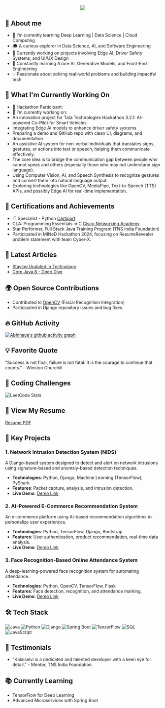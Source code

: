 <h1 align="center">
  <img src="https://readme-typing-svg.demolab.com?font=Fira+Code&weight=600&size=24&pause=1000&color=blue&center=true&vCenter=true&random=false&width=435&lines=Hey+there%2C+I'm+ABHINAYA+S" />
</h1>


## 🔨 About me
- 🌱 I’m currently learning Deep Learning | Data Science | Cloud Computing
- 🎓 A curious explorer in Data Science, AI, and Software Engineering
- 🔭 Currently working on projects involving Edge AI, Driver Safety Systems, and UI/UX Design
- 🌱 Constantly learning Azure AI, Generative Models, and Front-End Engineering
- 💡 Passionate about solving real-world problems and building impactful tech

## 🔨 What I'm Currently Working On
- 🤖 Hackathon Participant:
- 🔭 I’m currently working on:
- An innovation project for Tata Technologies Hackathon 3.2.1: AI-powered Co-Pilot for Smart Vehicles
- Integrating Edge AI models to enhance driver safety systems
- Preparing a demo and GitHub repo with clean UI, diagrams, and documentation
- An assistive AI system for non-verbal individuals that translates signs, gestures, or actions into text or speech, helping them communicate effectively.
- The core idea is to bridge the communication gap between people who cannot speak and others (especially those who may not understand sign language).
- Using Computer Vision, AI, and Speech Synthesis to recognize gestures and convert them into natural language output.
- Exploring technologies like OpenCV, MediaPipe, Text-to-Speech (TTS) APIs, and possibly Edge AI for real-time implementation.
## 🏅 Certifications and Achievements
- IT Specialist - Python [Certiport](https://www.certiport.com/)
- CLA: Programming Essentials in C [Cisco Networking Academy](https://www.netacad.com/)
- Star Performer, Full Stack Java Training Program (TNS India Foundation)
- Participated in MINeD Hackathon 2024, focusing on ResumeRevealer problem statement with team Cyber-X.

## 📝 Latest Articles
- [Staying Updated in Technology](https://www.linkedin.com/in/kalaiselvi-a/)
- [Core Java 8 - Deep Dive](https://www.linkedin.com/in/kalaiselvi-a/)

## 🌍 Open Source Contributions
- Contributed to [OpenCV](https://github.com/opencv/opencv) (Facial Recognition Integration)
- Participated in Django repository issues and bug fixes.

## 🔥 GitHub Activity
[![Abhinaya's github activity graph](https://github-readme-activity-graph.vercel.app/graph?username=AbHinaya-Sounder&bg_color=000000&color=a8a8a8&line=44e45e&point=d6d6d6&area=true&hide_border=true)](https://github.com/ashutosh00710/github-readme-activity-graph)

## 💡 Favorite Quote
"Success is not final, failure is not fatal: It is the courage to continue that counts." – Winston Churchill

## 🏅 Coding Challenges
![LeetCode Stats](https://leetcard.jacoblin.cool/AbHinaya22_S?theme=dark&font=Noto%20Sans%20Tagalog)

## 📄 View My Resume
[Resume PDF](https://drive.google.com/file/d/1qR83zWNEIgpfF5Vn_RgCs4Lurs7ILhNk/view?usp=sharing)

## 🌟 Key Projects
### 1. Network Intrusion Detection System (NIDS)
A Django-based system designed to detect and alert on network intrusions using signature-based and anomaly-based detection techniques. 
- **Technologies**: Python, Django, Machine Learning (TensorFlow), PyShark
- **Features**: Packet capture, analysis, and intrusion detection.
- **Live Demo**: [Demo Link](https://github.com/Kalaiselvi-A/NIDS-Demo)
  
### 2. AI-Powered E-Commerce Recommendation System
An e-commerce platform using AI-based recommendation algorithms to personalize user experiences.
- **Technologies**: Python, TensorFlow, Django, Bootstrap
- **Features**: User authentication, product recommendation, real-time data analysis.
- **Live Demo**: [Demo Link](https://github.com/Kalaiselvi-A/ECommerce-AI)

### 3. Face Recognition-Based Online Attendance System
A deep-learning-powered face recognition system for automating attendance.
- **Technologies**: Python, OpenCV, TensorFlow, Flask
- **Features**: Face detection, recognition, and attendance marking.
- **Live Demo**: [Demo Link](https://github.com/Kalaiselvi-A/FaceRecognition-Attendance)

## 🛠 Tech Stack
![Java](https://img.shields.io/badge/Java-ED8B00?style=for-the-badge&logo=java&logoColor=white)
![Python](https://img.shields.io/badge/Python-3776AB?style=for-the-badge&logo=python&logoColor=white)
![Django](https://img.shields.io/badge/Django-092E20?style=for-the-badge&logo=django&logoColor=white)
![Spring Boot](https://img.shields.io/badge/Spring%20Boot-6DB33F?style=for-the-badge&logo=spring-boot&logoColor=white)
![TensorFlow](https://img.shields.io/badge/TensorFlow-FF6F00?style=for-the-badge&logo=tensorflow&logoColor=white)
![SQL](https://img.shields.io/badge/SQL-4479A1?style=for-the-badge&logo=MySQL&logoColor=white)
![JavaScript](https://img.shields.io/badge/JavaScript-F7DF1E?style=for-the-badge&logo=javascript&logoColor=black)

## 💬 Testimonials
- "Kalaiselvi is a dedicated and talented developer with a keen eye for detail." – Mentor, TNS India Foundation.
  
## 📚 Currently Learning
- TensorFlow for Deep Learning
- Advanced Microservices with Spring Boot
